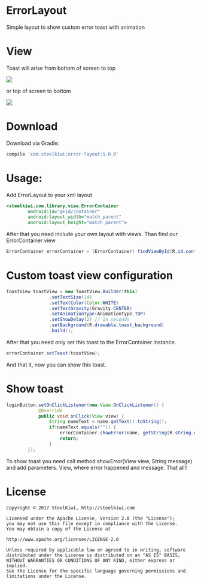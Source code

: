 # ErrorLayout
Simple layout to show custom error toast with animation

# View

Toast will arise from bottom of screen to top

![](https://github.com/steelkiwi/ErrorLayout/blob/master/assets/error-layout-top-animation.gif)

or top of screen to bottom

![](https://github.com/steelkiwi/ErrorLayout/blob/master/assets/error-layout-down-animation.gif)

# Download

Download via Gradle:

```gradle
compile 'com.steelkiwi:error-layout:1.0.0'
```

# Usage:

Add ErrorLayout to your xml layout

```xml
<steelkiwi.com.library.view.ErrorContainer
        android:id="@+id/container"
        android:layout_width="match_parent"
        android:layout_height="match_parent">
```

After that you need include your own layout with views. Than find our ErrorContainer view

```java
ErrorContainer errorContainer = (ErrorContainer) findViewById(R.id.container);
```

# Custom toast view configuration

```java
ToastView toastView = new ToastView.Builder(this)
                .setTextSize(14)
                .setTextColor(Color.WHITE)
                .setTextGravity(Gravity.CENTER)
                .setAnimationType(AnimationType.TOP)
                .setShowDelay(2) // in seconds
                .setBackground(R.drawable.toast_background)
                .build();
```

After that you need only set this toast to the ErrorContainer instance.

```java
errorContainer.setToast(toastView);
```

And that it, now you can show this toast.

# Show toast

```java
loginButton.setOnClickListener(new View.OnClickListener() {
            @Override
            public void onClick(View view) {
                String nameText = name.getText().toString();
                if(nameText.equals("")) {
                    errorContainer.showError(name, getString(R.string.empty_name_message));
                    return;
                }
        });
```

To show toast you need call method showError(View view, String message) and add  parameters. View, where error happened and message. That all!!

# License

```
Copyright © 2017 SteelKiwi, http://steelkiwi.com

Licensed under the Apache License, Version 2.0 (the "License");
you may not use this file except in compliance with the License.
You may obtain a copy of the License at

http://www.apache.org/licenses/LICENSE-2.0

Unless required by applicable law or agreed to in writing, software
distributed under the License is distributed on an "AS IS" BASIS,
WITHOUT WARRANTIES OR CONDITIONS OF ANY KIND, either express or implied.
See the License for the specific language governing permissions and
limitations under the License.
```